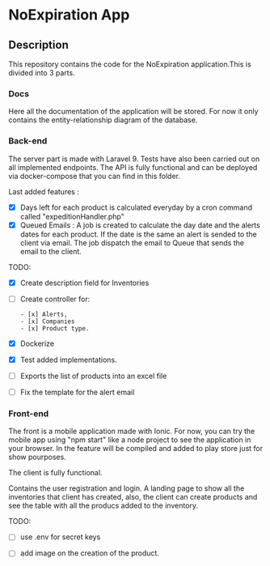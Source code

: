 # NoExpiration App

## Description

This repository contains the code for the NoExpiration application.This is divided into 3 parts.


### Docs

Here all the documentation of the application will be stored. For now it only contains the entity-relationship diagram of the database.

### Back-end


The server part is made with Laravel 9. 
Tests have also been carried out on all implemented endpoints.
The API is fully functional and can be deployed via docker-compose that you can find in this folder.

Last added features :
  - [x] Days left for each product is calculated everyday by a cron command called "expeditionHandler.php"
  - [x] Queued Emails : A job is created to calculate the day date and the alerts dates for each product. If the date is the same an 
  alert is sended to the client via email. The job dispatch the email to Queue  that sends the email to the client.

TODO:
  - [x] Create description field for Inventories
  - [ ] Create controller for:
  
        - [x] Alerts,
        - [x] Companies
        - [x] Product type.
        
  - [x] Dockerize
  - [x] Test added implementations.
  - [ ] Exports the list of products into an excel file
  - [ ] Fix the template for the alert email
  
  
### Front-end

The front is a mobile application made with Ionic. For now, you can try the mobile app using "npm start" like a node project to see the application in your browser. In the feature will be compiled and added to play store just for show pourposes.

The client is fully functional.

Contains the user registration and login. A landing page to show all the inventories that client has created, also, the client can create products and see the table with all the producs added to the inventory.

TODO:
  - [ ] use .env for  secret keys
  - [ ] add image on the creation of the product.
  
